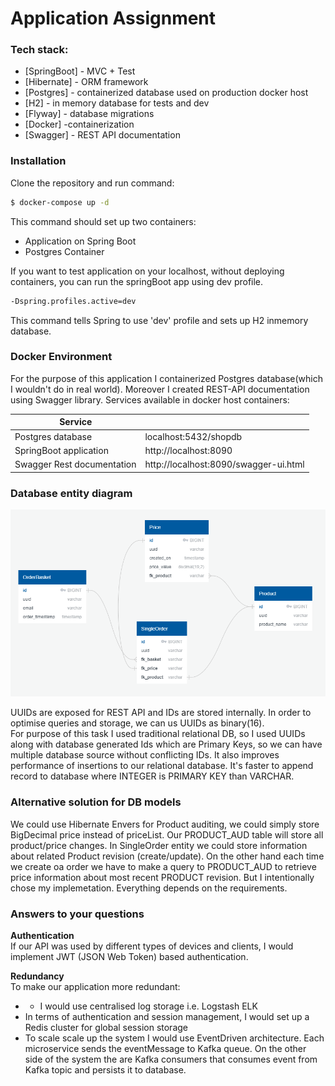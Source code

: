 # Application Assignment
### Tech stack:

* [SpringBoot] - MVC + Test
* [Hibernate] - ORM framework
* [Postgres] - containerized database used on production docker host
* [H2] - in memory database for tests and dev
* [Flyway] - database migrations
* [Docker] -containerization
* [Swagger]  - REST API documentation

### Installation

Clone the repository and run command:

```sh
$ docker-compose up -d
```

This command should set up two containers:
* Application on Spring Boot 
* Postgres Container

If you want to test application on your localhost, without deploying containers, you can run the 
springBoot app using dev profile.

```sh
-Dspring.profiles.active=dev
```

This command tells Spring to use 'dev' profile and sets up H2 inmemory database.

### Docker Environment

For the purpose of this application I containerized Postgres database(which I wouldn't do in real world). 
Moreover I created REST-API documentation using Swagger library.
Services available in docker host containers:

| Service |  |
| ------ | ------ |
| Postgres database | localhost:5432/shopdb |
| SpringBoot application | http://localhost:8090 |
| Swagger Rest documentation | http://localhost:8090/swagger-ui.html |

### Database entity diagram 

![DB Diagram](/images/diagram.png)

UUIDs are exposed for REST API and IDs are stored internally.
In order to optimise queries and storage, we can us UUIDs  as binary(16).  
For purpose of this task I used traditional relational DB, so I used UUIDs  along with database generated Ids which are 
Primary Keys, so we can have multiple database source without conflicting IDs.
It also improves performance of insertions to our relational database. It's faster to append record to database where 
INTEGER is PRIMARY KEY than VARCHAR.

### Alternative solution for DB models
We could use Hibernate Envers for Product auditing, we could simply store BigDecimal price instead of priceList. 
Our PRODUCT_AUD table will store all product/price changes. In SingleOrder entity we could store information about related
Product revision (create/update). On the other hand each time we create oa order we have to make a query to PRODUCT_AUD to retrieve price
information about most recent PRODUCT revision. But I intentionally chose my implemetation. Everything depends on the requirements.  

### Answers to your questions
**Authentication**\
If our API was used by different types of devices and clients, 
I would implement JWT (JSON Web Token) based authentication.  

**Redundancy**\
To make our application more redundant:
* * I would use centralised log storage i.e. Logstash ELK
* In terms of authentication and session management, I would set up a Redis cluster for global session storage
* To scale scale up the system I would use EventDriven architecture. Each microservice 
sends the eventMessage to Kafka queue. On the other side of the system the are Kafka consumers that consumes event from
Kafka topic and persists it to database.  









